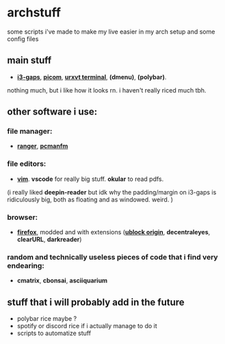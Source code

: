 # archstuff
some scripts i've made to make my live easier in my arch setup and some config files 

## main stuff
* <b><u>i3-gaps</u></b>, <b><u>picom</u></b>, <b><u>urxvt terminal</u></b>, <b>(dmenu)</b>, <b>(polybar)</b>. 

nothing much, but i like how it looks rn. i haven't really riced much tbh. 

## other software i use:
### file manager:  
 * <b><u>ranger</u></b>, <b><u>pcmanfm</u></b>
### file editors:
 * <b><u>vim</u></b>. <b>vscode</b> for really big stuff. <b>okular</b> to read pdfs. 

(i really liked <b>deepin-reader</b> but idk why the padding/margin on i3-gaps is ridiculously big, both as floating and as windowed. weird. )
### browser: 
 * <b><u>firefox</u></b>, modded and with extensions (<b><u>ublock origin</u></b>, <b>decentraleyes</b>, <b>clearURL</b>, <b>darkreader</b>)
### random and technically useless pieces of code that i find very endearing:
 * <b>cmatrix</b>, <b>cbonsai</b>, <b>asciiquarium</b> 

## stuff that i will probably add in the future
* polybar rice maybe ?
* spotify or discord rice if i actually manage to do it
* scripts to automatize stuff  
